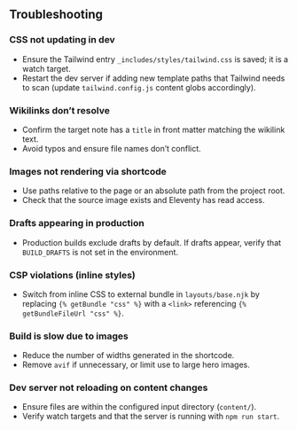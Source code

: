 ## Troubleshooting

### CSS not updating in dev
- Ensure the Tailwind entry `_includes/styles/tailwind.css` is saved; it is a watch target.
- Restart the dev server if adding new template paths that Tailwind needs to scan (update `tailwind.config.js` content globs accordingly).

### Wikilinks don’t resolve
- Confirm the target note has a `title` in front matter matching the wikilink text.
- Avoid typos and ensure file names don’t conflict.

### Images not rendering via shortcode
- Use paths relative to the page or an absolute path from the project root.
- Check that the source image exists and Eleventy has read access.

### Drafts appearing in production
- Production builds exclude drafts by default. If drafts appear, verify that `BUILD_DRAFTS` is not set in the environment.

### CSP violations (inline styles)
- Switch from inline CSS to external bundle in `layouts/base.njk` by replacing `{% getBundle "css" %}` with a `<link>` referencing `{% getBundleFileUrl "css" %}`.

### Build is slow due to images
- Reduce the number of widths generated in the shortcode.
- Remove `avif` if unnecessary, or limit use to large hero images.

### Dev server not reloading on content changes
- Ensure files are within the configured input directory (`content/`).
- Verify watch targets and that the server is running with `npm run start`.